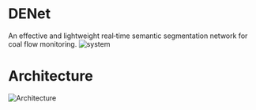 # DENet
An effective and lightweight real‑time semantic segmentation network for coal flow monitoring.
![system](https://github.com/user-attachments/assets/024cef35-e467-4f89-9a1a-ab2b56549c3e)

# Architecture
![Architecture](https://github.com/user-attachments/assets/037090c9-d36f-4756-a381-ef7a3f11daab)

